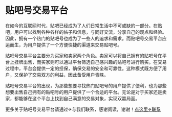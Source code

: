 # 贴吧号交易平台

在如今的互联网时代，贴吧已经成为了人们日常生活中不可或缺的一部分。在贴吧，用户可以找到各种各样的帖子和信息，与同好交流，分享自己的观点和经验。因此，拥有一个热门的贴吧号也成为了一些人的追求和需求。而贴吧号交易平台应运而生，为用户提供了一个方便快捷的渠道来交易贴吧号。

贴吧号交易平台主要分为买家和卖家两个角色。卖家可以将自己拥有的贴吧号在平台上挂牌出售，而买家则可以通过平台筛选自己感兴趣的贴吧号进行购买。在交易过程中，平台会提供一定的担保，确保交易的安全和可靠性。这种模式既方便了用户，又保护了交易双方的利益，因此备受用户青睐。

贴吧号交易平台的出现，为那些想要寻找热门贴吧号的用户提供了便利，也为那些想要出售自己拥有的贴吧号的用户提供了一个合适的平台。无论是对于买家还是卖家，都能够在这个平台上找到自己满意的交易对象，实现双赢局面。

更多关于贴吧号交易平台请通过✈与我们联系，感谢阅读，谢谢！[点这里✈联系](https://c.k02.cc)